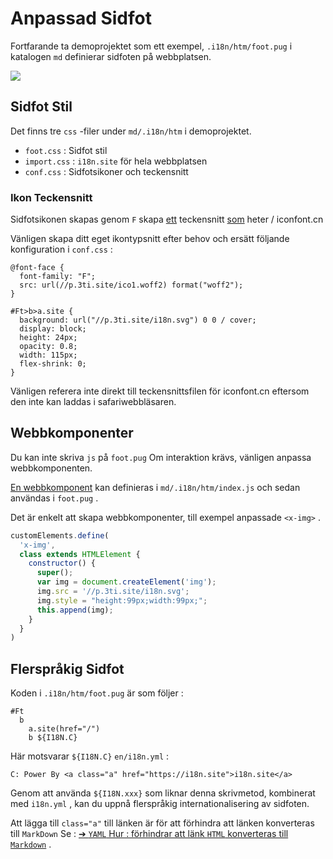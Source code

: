 # Anpassad Sidfot

Fortfarande ta demoprojektet som ett exempel, `.i18n/htm/foot.pug` i katalogen `md` definierar sidfoten på webbplatsen.

![](https://p.3ti.site/1721286077.avif)

## Sidfot Stil

Det finns tre `css` -filer under `md/.i18n/htm` i demoprojektet.

* `foot.css` : Sidfot stil
* `import.css` : `i18n.site` för hela webbplatsen
* `conf.css` : Sidfotsikoner och teckensnitt

### Ikon Teckensnitt

Sidfotsikonen skapas genom `F` skapa [ett](https://www.iconfont.cn/?lang=zh) teckensnitt [som](https://www.iconfont.cn/?lang=en-us) heter / iconfont.cn

Vänligen skapa ditt eget ikontypsnitt efter behov och ersätt följande konfiguration i `conf.css` :

```
@font-face {
  font-family: "F";
  src: url(//p.3ti.site/ico1.woff2) format("woff2");
}

#Ft>b>a.site {
  background: url("//p.3ti.site/i18n.svg") 0 0 / cover;
  display: block;
  height: 24px;
  opacity: 0.8;
  width: 115px;
  flex-shrink: 0;
}
```

Vänligen referera inte direkt till teckensnittsfilen för iconfont.cn eftersom den inte kan laddas i safariwebbläsaren.

## Webbkomponenter

Du kan inte skriva `js` på `foot.pug` Om interaktion krävs, vänligen anpassa webbkomponenten.

[En webbkomponent](https://www.freecodecamp.org/news/build-your-first-web-component/) kan definieras i `md/.i18n/htm/index.js` och sedan användas i `foot.pug` .

Det är enkelt att skapa webbkomponenter, till exempel anpassade `<x-img>` .

```js
customElements.define(
  'x-img',
  class extends HTMLElement {
    constructor() {
      super();
      var img = document.createElement('img');
      img.src = '//p.3ti.site/i18n.svg';
      img.style = "height:99px;width:99px;";
      this.append(img);
    }
  }
)
```

## Flerspråkig Sidfot

Koden i `.i18n/htm/foot.pug` är som följer :

```
#Ft
  b
    a.site(href="/")
    b ${I18N.C}
```

Här motsvarar `${I18N.C}` `en/i18n.yml` :

```
C: Power By <a class="a" href="https://i18n.site">i18n.site</a>
```

Genom att använda `${I18N.xxx}` som liknar denna skrivmetod, kombinerat med `i18n.yml` , kan du uppnå flerspråkig internationalisering av sidfoten.

Att lägga till `class="a"` till länken är för att förhindra att länken konverteras till `MarkDown` Se :
 [➔ `YAML` Hur : förhindrar att länk `HTML` konverteras till `Markdown`](/i18/qa#H2) .